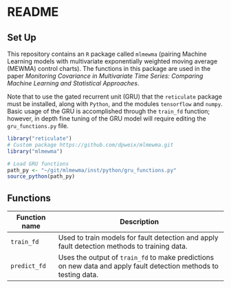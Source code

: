 README
================

## Set Up

This repository contains an `R` package called `mlmewma` (pairing
Machine Learning models with multivariate exponentially weighted moving
average (MEWMA) control charts). The functions in this package are used
in the paper *Monitoring Covariance in Multivariate Time Series:
Comparing Machine Learning and Statistical Approaches*.

Note that to use the gated recurrent unit (GRU) that the `reticulate`
package must be installed, along with `Python`, and the modules
`tensorflow` and `numpy`. Basic usage of the GRU is accomplished through
the `train_fd` function; however, in depth fine tuning of the GRU model
will require editing the `gru_functions.py` file.

``` r
library("reticulate")
# Custom package https://github.com/dpweix/mlmewma.git
library("mlmewma")

# Load GRU functions
path_py <- "~/git/mlmewma/inst/python/gru_functions.py"
source_python(path_py)
```

## Functions

| Function name | Description                                                                                                      |
|---------------|------------------------------------------------------------------------------------------------------------------|
| `train_fd`    | Used to train models for fault detection and apply fault detection methods to training data.                     |
| `predict_fd`  | Uses the output of `train_fd` to make predictions on new data and apply fault detection methods to testing data. |
